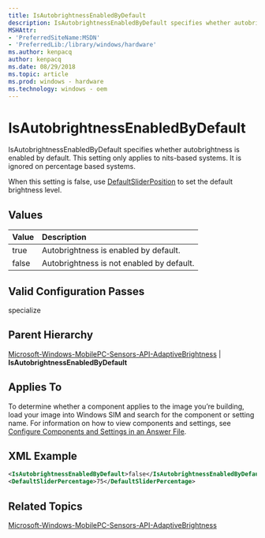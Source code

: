 ```yaml
---
title: IsAutobrightnessEnabledByDefault
description: IsAutobrightnessEnabledByDefault specifies whether autobrightness is enabled by default.
MSHAttr:
- 'PreferredSiteName:MSDN'
- 'PreferredLib:/library/windows/hardware'
ms.author: kenpacq
author: kenpacq
ms.date: 08/29/2018
ms.topic: article
ms.prod: windows - hardware
ms.technology: windows - oem
---
```


# IsAutobrightnessEnabledByDefault


IsAutobrightnessEnabledByDefault specifies whether autobrightness is enabled by default. This setting only applies to nits-based systems. It is ignored on percentage based systems.

When this setting is false, use [DefaultSliderPosition](microsoft-windows-mobilepc-sensors-api-adaptivebrightness-defaultsliderposition.md) to set the default brightness level.

## Values

| Value                   | Description                                                                           |
|:------------------------|:--------------------------------------------------------------------------------------|
| true                    | Autobrightness is enabled by default. |
| false                   | Autobrightness is not enabled by default.  |

## Valid Configuration Passes

specialize

## Parent Hierarchy

[Microsoft-Windows-MobilePC-Sensors-API-AdaptiveBrightness](microsoft-windows-mobilepc-sensors-api-adaptivebrightness.md) | **IsAutobrightnessEnabledByDefault**

## Applies To

To determine whether a component applies to the image you’re building, load your image into Windows SIM and search for the component or setting name. For information on how to view components and settings, see [Configure Components and Settings in an Answer File](https://docs.microsoft.com/en-us/windows-hardware/customize/desktop/wsim/configure-components-and-settings-in-an-answer-file).

## XML Example

```XML
<IsAutobrightnessEnabledByDefault>false</IsAutobrightnessEnabledByDefault>
<DefaultSliderPercentage>75</DefaultSliderPercentage>
```

## Related Topics

[Microsoft-Windows-MobilePC-Sensors-API-AdaptiveBrightness](microsoft-windows-mobilepc-sensors-api-adaptivebrightness.md)
